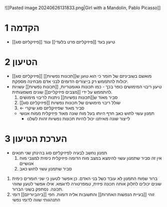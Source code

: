 ![[Pasted image 20240626131833.png|Girl with a Mandolin, Pablo Picasso]]

# 1	הקדמה

- טיעון בעד [[פיזיקליזם פרט בלעדי]] ונגד [[פיזיקליזם סוג]]

# 2	הטיעון

- [[פיזיקליזם סוג]] מואשם בשוביניזם של חומר כי הוא טוען ש[[תכונות נפשיות]] יכולות להתממש רק בייצורים הדומים לבני אדם מבחינה מספקת.
- טיעון ריבוי המימושים כופר בכך
		- כמו תכונות גאומטריות, [[תכונות נפשיות]] עשויות להתממש על ידי [[מצבים פיזיקליים]] שונים משמעותית. 
	1. סביר מאוד ש[[תכונות נפשיות]] ניתנות לריבוי מימושים
	2. [[פיזיקליזם סוג]] שולל ריבוי מימושים של תכונות נפשיות
	3. ← סביר מאוד שפיזיקליזם סוג שיקרי
	- תמנון עשוי לחוש כאב חרף היותו בעל מוח שונה מאוד פיזיקלית ממוח אנושי
		- לייצור שונה מאיתנו יכול להיות תכונות נפשיות זהות לשלנו

# 3	הערכת הטיעון

- תמנון נחשב לבעיה לפיזיקליזם סוג בהינתן שני תנאים
	1. אין זה סביר שתמנון עשוי להימצא במצב מוח הדומה פיזיקלית כימית למצבי מוח אנושיים
	2. סביר שתמנון עשוי לחוש כאב
1. ברור שמוח התמנון לא עובד כשל בני האדם. כן אפשר לטעון כי שני חומרים כימית שונים יכולים לחלוק אותה תכונה פיזית, טמפרטורה לדוגמא. אילו אפשר לטעון שזוהי תכונה. נסתפק בשוני הברור. 
2. זוהי [[בעיית הנפשות האחרות]] והתשובות אליה דומות. חפי [[ביהביוריזם]] דומי התנהגותי שווה לדומי נפשי
